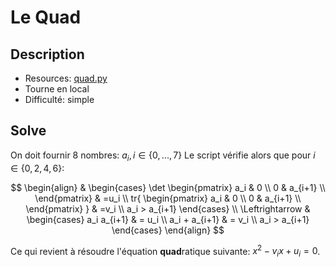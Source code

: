 # Le Quad

## Description

- Resources: [quad.py](quad.py)
- Tourne en local
- Difficulté: simple


## Solve

On doit fournir 8 nombres: $a_i, i \in \{0,...,7\}$
Le script vérifie alors que pour $i \in \{0,2,4,6\}$:

$$
\begin{align}
    & \begin{cases}
        \det
        \begin{pmatrix}
        a_i & 0 \\
        0 & a_{i+1} \\
        \end{pmatrix} & =u_i \\
        tr{
        \begin{pmatrix}
        a_i & 0 \\
        0 & a_{i+1} \\
        \end{pmatrix}
        } & =v_i \\
        a_i > a_{i+1}
    \end{cases} \\
    \Leftrightarrow 
    & \begin{cases}
        a_i a_{i+1} & = u_i \\
        a_i + a_{i+1} & = v_i \\
        a_i > a_{i+1}
    \end{cases}
\end{align}
$$

Ce qui revient à résoudre l'équation **quad**ratique suivante: $x^2 - v_i x + u_i = 0$.
